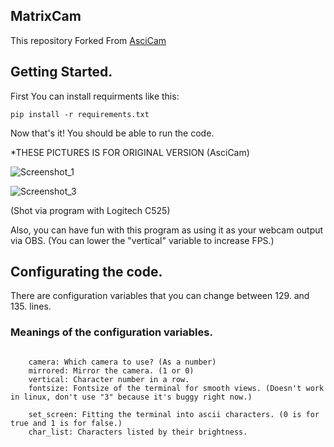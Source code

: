 ## MatrixCam

This repository Forked From [AsciCam](https://github.com/nihadenes/AsciCam)


## Getting Started.

First You can install requirments like this:
```
pip install -r requirements.txt
```
Now that's it! You should be able to run the code.

*THESE PICTURES IS FOR ORIGINAL VERSION (AsciCam) 

![Screenshot_1](https://user-images.githubusercontent.com/91975592/179146361-3cb72e3b-310b-41e4-a452-8483eb5eb30e.png)

![Screenshot_3](https://user-images.githubusercontent.com/91975592/179146595-7679749c-0ac8-41b3-b051-3bd611d51082.png)


(Shot via program with Logitech C525)

Also, you can have fun with this program as using it as your webcam output via OBS.
(You can lower the "vertical" variable to increase FPS.)

## Configurating the code.

There are configuration variables that you can change between 129. and 135. lines.

### Meanings of the configuration variables.

```

    camera: Which camera to use? (As a number)
    mirrored: Mirror the camera. (1 or 0)
    vertical: Character number in a row.
    fontsize: Fontsize of the terminal for smooth views. (Doesn't work in linux, don't use "3" because it's buggy right now.)

    set_screen: Fitting the terminal into ascii characters. (0 is for true and 1 is for false.)
    char_list: Characters listed by their brightness.

```
